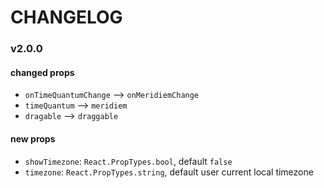 # CHANGELOG

### v2.0.0

#### changed props

- `onTimeQuantumChange` --> `onMeridiemChange`
- `timeQuantum` --> `meridiem`
- `dragable` --> `draggable`

#### new props

- `showTimezone`: `React.PropTypes.bool`, default `false`
- `timezone`:  `React.PropTypes.string`, default user current local timezone

